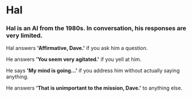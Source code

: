 # Hal

### Hal is an AI from the 1980s. In conversation, his responses are very limited.

Hal answers **'Affirmative, Dave.'** if you ask him a question.

He answers **'You seem very agitated.'** if you yell at him.

He says **'My mind is going...'** if you address him without actually saying anything.

He answers **'That is unimportant to the mission, Dave.'** to anything else.
